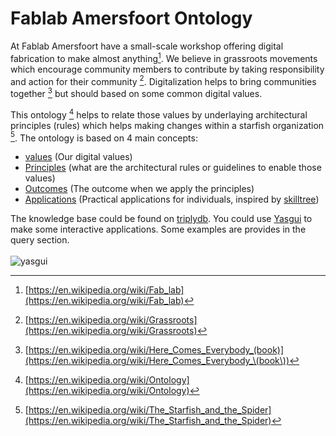 # Fablab Amersfoort Ontology

At Fablab Amersfoort have a small-scale workshop offering digital fabrication to make almost anything[^1]. We believe in grassroots movements which encourage community members to contribute by taking responsibility and action for their community [^2]. Digitalization helps to bring communities together [^3] but should based on some common digital values. 

This ontology [^4] helps to relate those values by underlaying architectural principles (rules) which helps making changes within a starfish organization [^5].
The ontology is based on 4 main concepts:

- [values](https://triplydb.com/ColinMeerveld/-/queries/Query-5/1) (Our digital values)
- [Principles](https://triplydb.com/ColinMeerveld/-/queries/Query/1) (what are the architectural rules or guidelines to enable those values)
- [Outcomes](https://triplydb.com/ColinMeerveld/-/queries/Query-6/1) (The outcome when we apply the principles)
- [Applications](https://triplydb.com/ColinMeerveld/-/queries/Query-7/1) (Practical applications for individuals, inspired by [skilltree](https://github.com/sjpiper145/makerskilltree))

The knowledge base could be found on [triplydb](https://triplydb.com/ColinMeerveld/fablab/).
You could use [Yasgui](https://docs.triply.cc/yasgui/) to make some interactive applications.
Some examples are provides in the query section.\
\
![yasgui](https://github.com/user-attachments/assets/a60def18-4bd3-478c-a228-45a9dda05b2c)

[^1]: [https://en.wikipedia.org/wiki/Fab_lab](https://en.wikipedia.org/wiki/Fab_lab)
[^2]: [https://en.wikipedia.org/wiki/Grassroots](https://en.wikipedia.org/wiki/Grassroots)
[^3]: [https://en.wikipedia.org/wiki/Here_Comes_Everybody_(book)](https://en.wikipedia.org/wiki/Here_Comes_Everybody_\(book\))
[^4]: [https://en.wikipedia.org/wiki/Ontology](https://en.wikipedia.org/wiki/Ontology)
[^5]: [https://en.wikipedia.org/wiki/The_Starfish_and_the_Spider](https://en.wikipedia.org/wiki/The_Starfish_and_the_Spider)
